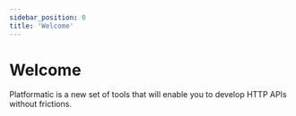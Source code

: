 ```yaml
---
sidebar_position: 0
title: 'Welcome'
---
```


# Welcome

Platformatic is a new set of tools that will enable you to develop HTTP APIs without frictions.